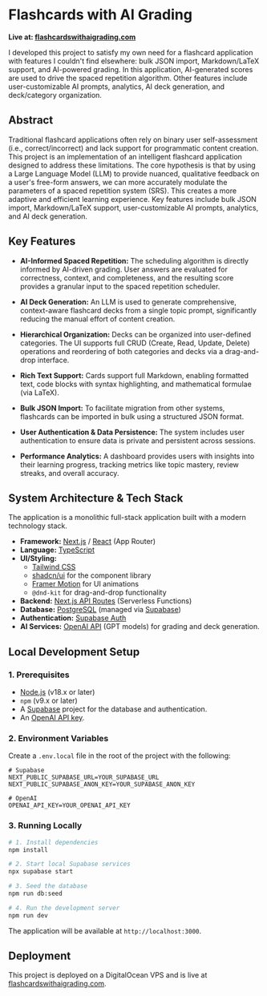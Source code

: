 # Flashcards with AI Grading

**Live at: [flashcardswithaigrading.com](https://flashcardswithaigrading.com)**

I developed this project to satisfy my own need for a flashcard application with features I couldn't find elsewhere: bulk JSON import, Markdown/LaTeX support, and AI-powered grading. In this application, AI-generated scores are used to drive the spaced repetition algorithm. Other features include user-customizable AI prompts, analytics, AI deck generation, and deck/category organization.

## Abstract

Traditional flashcard applications often rely on binary user self-assessment (i.e., correct/incorrect) and lack support for programmatic content creation. This project is an implementation of an intelligent flashcard application designed to address these limitations. The core hypothesis is that by using a Large Language Model (LLM) to provide nuanced, qualitative feedback on a user's free-form answers, we can more accurately modulate the parameters of a spaced repetition system (SRS). This creates a more adaptive and efficient learning experience. Key features include bulk JSON import, Markdown/LaTeX support, user-customizable AI prompts, analytics, and AI deck generation.

## Key Features

-   **AI-Informed Spaced Repetition:** The scheduling algorithm is directly informed by AI-driven grading. User answers are evaluated for correctness, context, and completeness, and the resulting score provides a granular input to the spaced repetition scheduler.

-   **AI Deck Generation:** An LLM is used to generate comprehensive, context-aware flashcard decks from a single topic prompt, significantly reducing the manual effort of content creation.

-   **Hierarchical Organization:** Decks can be organized into user-defined categories. The UI supports full CRUD (Create, Read, Update, Delete) operations and reordering of both categories and decks via a drag-and-drop interface.

-   **Rich Text Support:** Cards support full Markdown, enabling formatted text, code blocks with syntax highlighting, and mathematical formulae (via LaTeX).

-   **Bulk JSON Import:** To facilitate migration from other systems, flashcards can be imported in bulk using a structured JSON format.

-   **User Authentication & Data Persistence:** The system includes user authentication to ensure data is private and persistent across sessions.

-   **Performance Analytics:** A dashboard provides users with insights into their learning progress, tracking metrics like topic mastery, review streaks, and overall accuracy.

## System Architecture & Tech Stack

The application is a monolithic full-stack application built with a modern technology stack.

-   **Framework:** [Next.js](https://nextjs.org/) / [React](https://react.dev/) (App Router)
-   **Language:** [TypeScript](https://www.typescriptlang.org/)
-   **UI/Styling:**
    -   [Tailwind CSS](https://tailwindcss.com/)
    -   [shadcn/ui](https://ui.shadcn.com/) for the component library
    -   [Framer Motion](https://www.framer.com/motion/) for UI animations
    -   `@dnd-kit` for drag-and-drop functionality
-   **Backend:** [Next.js API Routes](https://nextjs.org/docs/app/building-your-application/routing/route-handlers) (Serverless Functions)
-   **Database:** [PostgreSQL](https://www.postgresql.org/) (managed via [Supabase](https://supabase.com/))
-   **Authentication:** [Supabase Auth](https://supabase.com/auth)
-   **AI Services:** [OpenAI API](https://platform.openai.com/docs/api-reference) (GPT models) for grading and deck generation.

## Local Development Setup

### 1. Prerequisites

-   [Node.js](https://nodejs.org/) (v18.x or later)
-   `npm` (v9.x or later)
-   A [Supabase](https://supabase.com/) project for the database and authentication.
-   An [OpenAI API key](https://platform.openai.com/api-keys).

### 2. Environment Variables

Create a `.env.local` file in the root of the project with the following:

```plaintext
# Supabase
NEXT_PUBLIC_SUPABASE_URL=YOUR_SUPABASE_URL
NEXT_PUBLIC_SUPABASE_ANON_KEY=YOUR_SUPABASE_ANON_KEY

# OpenAI
OPENAI_API_KEY=YOUR_OPENAI_API_KEY
```

### 3. Running Locally

```bash
# 1. Install dependencies
npm install

# 2. Start local Supabase services
npx supabase start

# 3. Seed the database
npm run db:seed

# 4. Run the development server
npm run dev
```

The application will be available at `http://localhost:3000`.

## Deployment

This project is deployed on a DigitalOcean VPS and is live at [flashcardswithaigrading.com](https://flashcardswithaigrading.com).
